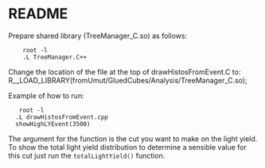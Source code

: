 # README
Prepare shared library (TreeManager_C.so) as follows:
```
	root -l
	.L TreeManager.C++
```

Change the location of the file at the top of drawHistosFromEvent.C to:
  R__LOAD_LIBRARY(fromUmut/GluedCubes/Analysis/TreeManager_C.so);

Example of how to run: 
```
   root -l 
  .L drawHistosFromEvent.cpp
  showHighLYEvent(3500)
```

The argument for the function is the cut you want to make on the light yield.
To show the total light yield distribution to determine a sensible value for this cut just run the `totalLightYield()` function.
